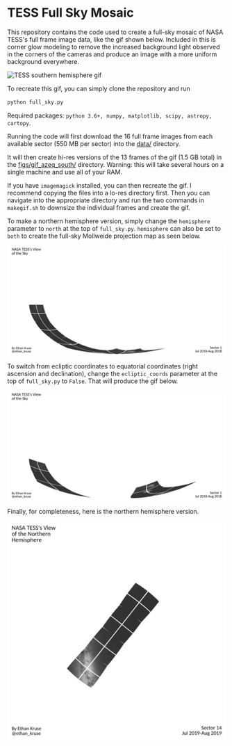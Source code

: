 # TESS Full Sky Mosaic
This repository contains the code used to create a full-sky mosaic of NASA 
TESS's full frame image data, like the gif shown below. Included in this is 
corner glow modeling to remove the increased background light observed in the
corners of the cameras and produce  an image with a more uniform background 
everywhere.

![TESS southern hemisphere gif](tess_south_azeq_label.gif)


To recreate this gif, you can simply clone the repository and run
```bash
python full_sky.py
```

Required packages: `python 3.6+, numpy, matplotlib, scipy, astropy, cartopy`.

Running the code will first download the 16 full frame images from each 
available sector (550 MB per sector) into the [data/](data/) directory.

It will then create hi-res versions of the 13 frames of the gif (1.5 GB total)
in the [figs/gif_azeq_south/](figs/gif_azeq_south/) directory. Warning: this
will take several hours on a single machine and use all of your RAM.

If you have `imagemagick` installed, you can then recreate the gif. I recommend
copying the files into a lo-res directory first. Then you can navigate into the
appropriate directory and run the two commands in `makegif.sh` to downsize the
individual frames and create the gif.

To make a northern hemisphere version, simply change the `hemisphere` parameter
to `north` at the top of `full_sky.py`. `hemisphere` can also be set to `both`
to create the full-sky Mollweide projection map as seen below.

![TESS full-sky ecliptic coords gif](tess_sky_ecliptic.gif)

To switch from ecliptic coordinates to equatorial coordinates (right ascension
and declination), change the `ecliptic_coords` parameter at the top of 
`full_sky.py` to `False`. That will produce the gif below.

![TESS full-sky gif](tess_sky.gif)

Finally, for completeness, here is the northern hemisphere version.

![TESS northern hemisphere gif](tess_north_azeq_label.gif)
